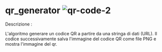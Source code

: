  # qr_generator ![qr-code-2](https://github.com/fabiola29/qr_generator/assets/60442414/181a6488-ead7-4aad-bd6a-39245f04dd42)

Descrizione :

L'algoritmo generare un codice QR a partire da una stringa di dati (URL). Il codice successivamente salva l'immagine del codice QR come file PNG e mostra l'immagine del qr.
